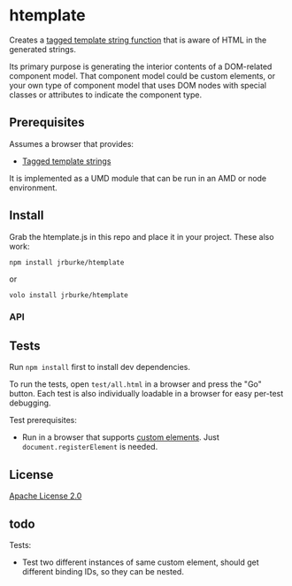 # htemplate

Creates a
[tagged template string function](https://developer.mozilla.org/en/docs/Web/JavaScript/Reference/template_strings#Tagged_template_strings)
that is aware of HTML in the generated strings.

Its primary purpose is generating the interior contents of a DOM-related
component model. That component model could be custom elements, or your own type
of component model that uses DOM nodes with special classes or attributes to
indicate the component type.

## Prerequisites

Assumes a browser that provides:

* [Tagged template strings](https://developer.mozilla.org/en/docs/Web/JavaScript/Reference/template_strings#Tagged_template_strings)

It is implemented as a UMD module that can be run in an AMD or node environment.

## Install

Grab the htemplate.js in this repo and place it in your project. These also work:

```
npm install jrburke/htemplate
```

or

```
volo install jrburke/htemplate
```

### API

## Tests

Run `npm install` first to install dev dependencies.

To run the tests, open `test/all.html` in a browser and press the "Go" button.
Each test is also individually loadable in a browser for easy per-test
debugging.

Test prerequisites:

* Run in a browser that supports
[custom elements](https://developer.mozilla.org/en-US/docs/Web/Web_Components/Custom_Elements).
Just `document.registerElement` is needed.

## License

[Apache License 2.0](http://www.apache.org/licenses/LICENSE-2.0)

## todo

Tests:
* Test two different instances of same custom element, should get different binding IDs, so they can be nested.
